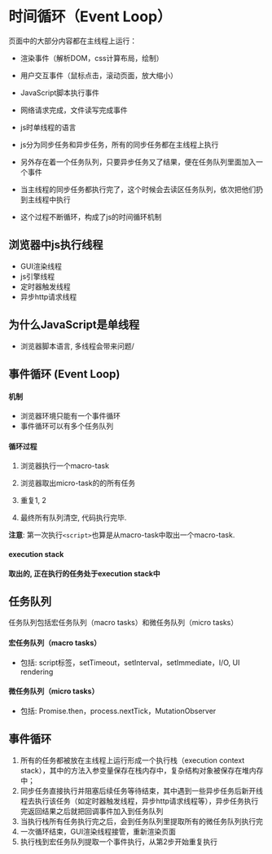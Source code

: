 # 时间循环（Event Loop）

页面中的大部分内容都在主线程上运行：

- 渲染事件（解析DOM，css计算布局，绘制）
- 用户交互事件（鼠标点击，滚动页面，放大缩小）
- JavaScript脚本执行事件
- 网络请求完成，文件读写完成事件



- js时单线程的语言
- js分为同步任务和异步任务，所有的同步任务都在主线程上执行
- 另外存在着一个任务队列，只要异步任务又了结果，便在任务队列里面加入一个事件
- 当主线程的同步任务都执行完了，这个时候会去读区任务队列，依次把他们扔到主线程中执行
- 这个过程不断循环，构成了js的时间循环机制



## 浏览器中js执行线程

- GUI渲染线程
- js引擎线程
- 定时器触发线程
- 异步http请求线程





## 为什么JavaScript是单线程

- 浏览器脚本语言, 多线程会带来问题/



## 事件循环 (Event Loop)

#### 机制

- 浏览器环境只能有一个事件循环
- 事件循环可以有多个任务队列



#### 循环过程

1. 浏览器执行一个macro-task

2. 浏览器取出micro-task的的所有任务
3. 重复1, 2
4. 最终所有队列清空, 代码执行完毕.



**注意**: 第一次执行`<script>`也算是从macro-task中取出一个macro-task.

#### execution stack

**取出的, 正在执行的任务处于execution stack中**



## 任务队列

任务队列包括宏任务队列（macro tasks）和微任务队列（micro tasks）

#### 宏任务队列（macro tasks）

- 包括: script标签，setTimeout，setInterval，setImmediate，I/O, UI rendering



#### 微任务队列（micro tasks）

- 包括: Promise.then，process.nextTick，MutationObserver





## 事件循环

1. 所有的任务都被放在主线程上运行形成一个执行栈（execution context stack），其中的方法入参变量保存在栈内存中，复杂结构对象被保存在堆内存中；
2. 同步任务直接执行并阻塞后续任务等待结束，其中遇到一些异步任务后新开线程去执行该任务（如定时器触发线程，异步http请求线程等），异步任务执行完返回结果之后就把回调事件加入到任务队列
3. 当执行栈所有任务执行完之后，会到任务队列里提取所有的微任务队列执行完
4. 一次循环结束，GUI渲染线程接管，重新渲染页面
5. 执行栈到宏任务队列提取一个事件执行，从第2步开始重复执行
